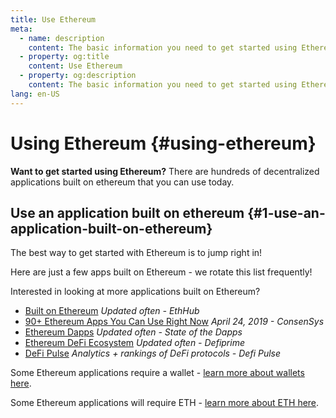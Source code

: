 ```yaml
---
title: Use Ethereum
meta:
  - name: description
    content: The basic information you need to get started using Ethereum.
  - property: og:title
    content: Use Ethereum
  - property: og:description
    content: The basic information you need to get started using Ethereum.
lang: en-US
---
```


# Using Ethereum {#using-ethereum}

<div class="featured">

  **Want to get started using Ethereum?** There are hundreds of decentralized applications built on ethereum that you can use today.

</div>

## Use an application built on ethereum {#1-use-an-application-built-on-ethereum}

The best way to get started with Ethereum is to jump right in!

Here are just a few apps built on Ethereum - we rotate this list frequently!

<RandomAppList />

Interested in looking at more applications built on Ethereum?

- [Built on Ethereum](https://docs.ethhub.io/built-on-ethereum/built-on-ethereum/) *Updated often - EthHub*
- [90+ Ethereum Apps You Can Use Right Now](https://media.consensys.net/40-ethereum-apps-you-can-use-right-now-d643333769f7) *April 24, 2019 - ConsenSys*
- [Ethereum Dapps](https://www.stateofthedapps.com/rankings/platform/ethereum) *Updated often - State of the Dapps*
- [Ethereum DeFi Ecosystem](https://defiprime.com/ethereum) *Updated often - Defiprime*
- [DeFi Pulse](https://defipulse.com/) *Analytics + rankings of DeFi protocols - Defi Pulse*


Some Ethereum applications require a wallet - [learn more about wallets here](https://www.ethereum.org/wallets). 

Some Ethereum applications will require ETH - [learn more about ETH here](https://www.ethereum.org/ETH).

